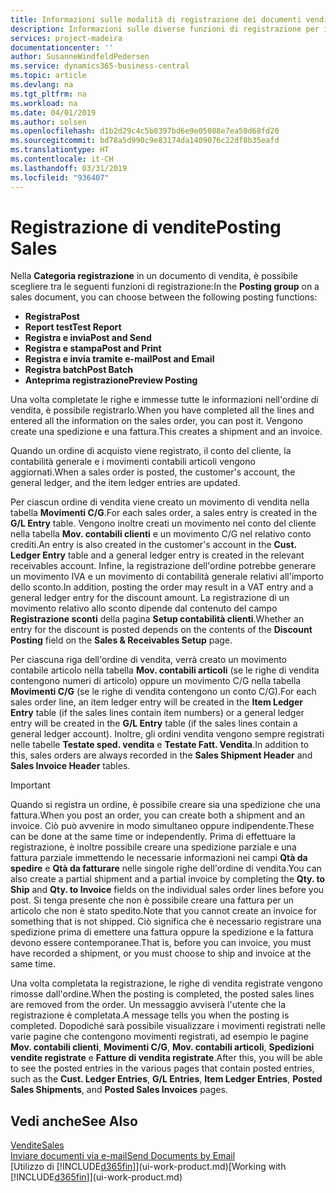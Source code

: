 ```yaml
---
title: Informazioni sulle modalità di registrazione dei documenti vendita | Documenti Microsoft
description: Informazioni sulle diverse funzioni di registrazione per i documenti di vendita.
services: project-madeira
documentationcenter: ''
author: SusanneWindfeldPedersen
ms.service: dynamics365-business-central
ms.topic: article
ms.devlang: na
ms.tgt_pltfrm: na
ms.workload: na
ms.date: 04/01/2019
ms.author: solsen
ms.openlocfilehash: d1b2d29c4c5b8397bd6e9e05088e7ea50d68fd20
ms.sourcegitcommit: bd78a5d990c9e83174da1409076c22df8b35eafd
ms.translationtype: HT
ms.contentlocale: it-CH
ms.lasthandoff: 03/31/2019
ms.locfileid: "936407"
---
```

# <a name="posting-sales"></a><span data-ttu-id="c69e7-103">Registrazione di vendite</span><span class="sxs-lookup"><span data-stu-id="c69e7-103">Posting Sales</span></span>
<span data-ttu-id="c69e7-104">Nella **Categoria registrazione** in un documento di vendita, è possibile scegliere tra le seguenti funzioni di registrazione:</span><span class="sxs-lookup"><span data-stu-id="c69e7-104">In the **Posting group** on a sales document, you can choose between the following posting functions:</span></span>

* <span data-ttu-id="c69e7-105">**Registra**</span><span class="sxs-lookup"><span data-stu-id="c69e7-105">**Post**</span></span>
* <span data-ttu-id="c69e7-106">**Report test**</span><span class="sxs-lookup"><span data-stu-id="c69e7-106">**Test Report**</span></span>
* <span data-ttu-id="c69e7-107">**Registra e invia**</span><span class="sxs-lookup"><span data-stu-id="c69e7-107">**Post and Send**</span></span>
* <span data-ttu-id="c69e7-108">**Registra e stampa**</span><span class="sxs-lookup"><span data-stu-id="c69e7-108">**Post and Print**</span></span>
* <span data-ttu-id="c69e7-109">**Registra e invia tramite e-mail**</span><span class="sxs-lookup"><span data-stu-id="c69e7-109">**Post and Email**</span></span>
* <span data-ttu-id="c69e7-110">**Registra batch**</span><span class="sxs-lookup"><span data-stu-id="c69e7-110">**Post Batch**</span></span>
* <span data-ttu-id="c69e7-111">**Anteprima registrazione**</span><span class="sxs-lookup"><span data-stu-id="c69e7-111">**Preview Posting**</span></span>

<span data-ttu-id="c69e7-112">Una volta completate le righe e immesse tutte le informazioni nell'ordine di vendita, è possibile registrarlo.</span><span class="sxs-lookup"><span data-stu-id="c69e7-112">When you have completed all the lines and entered all the information on the sales order, you can post it.</span></span> <span data-ttu-id="c69e7-113">Vengono create una spedizione e una fattura.</span><span class="sxs-lookup"><span data-stu-id="c69e7-113">This creates a shipment and an invoice.</span></span>

<span data-ttu-id="c69e7-114">Quando un ordine di acquisto viene registrato, il conto del cliente, la contabilità generale e i movimenti contabili articoli vengono aggiornati.</span><span class="sxs-lookup"><span data-stu-id="c69e7-114">When a sales order is posted, the customer's account, the general ledger, and the item ledger entries are updated.</span></span>

<span data-ttu-id="c69e7-115">Per ciascun ordine di vendita viene creato un movimento di vendita nella tabella **Movimenti C/G**.</span><span class="sxs-lookup"><span data-stu-id="c69e7-115">For each sales order, a sales entry is created in the **G/L Entry** table.</span></span> <span data-ttu-id="c69e7-116">Vengono inoltre creati un movimento nel conto del cliente nella tabella **Mov. contabili clienti** e un movimento C/G nel relativo conto crediti.</span><span class="sxs-lookup"><span data-stu-id="c69e7-116">An entry is also created in the customer's account in the **Cust. Ledger Entry** table and a general ledger entry is created in the relevant receivables account.</span></span> <span data-ttu-id="c69e7-117">Infine, la registrazione dell'ordine potrebbe generare un movimento IVA e un movimento di contabilità generale relativi all'importo dello sconto.</span><span class="sxs-lookup"><span data-stu-id="c69e7-117">In addition, posting the order may result in a VAT entry and a general ledger entry for the discount amount.</span></span> <span data-ttu-id="c69e7-118">La registrazione di un movimento relativo allo sconto dipende dal contenuto del campo **Registrazione sconti** della pagina **Setup contabilità clienti**.</span><span class="sxs-lookup"><span data-stu-id="c69e7-118">Whether an entry for the discount is posted depends on the contents of the **Discount Posting** field on the **Sales & Receivables Setup** page.</span></span>

<span data-ttu-id="c69e7-119">Per ciascuna riga dell'ordine di vendita, verrà creato un movimento contabile articolo nella tabella **Mov. contabili articoli** (se le righe di vendita contengono numeri di articolo) oppure un movimento C/G nella tabella **Movimenti C/G** (se le righe di vendita contengono un conto C/G).</span><span class="sxs-lookup"><span data-stu-id="c69e7-119">For each sales order line, an item ledger entry will be created in the **Item Ledger Entry** table (if the sales lines contain item numbers) or a general ledger entry will be created in the **G/L Entry** table (if the sales lines contain a general ledger account).</span></span> <span data-ttu-id="c69e7-120">Inoltre, gli ordini vendita vengono sempre registrati nelle tabelle **Testate sped. vendita** e **Testate Fatt. Vendita**.</span><span class="sxs-lookup"><span data-stu-id="c69e7-120">In addition to this, sales orders are always recorded in the **Sales Shipment Header** and **Sales Invoice Header** tables.</span></span>

> [!IMPORTANT]  
>   <span data-ttu-id="c69e7-121">Quando si registra un ordine, è possibile creare sia una spedizione che una fattura.</span><span class="sxs-lookup"><span data-stu-id="c69e7-121">When you post an order, you can create both a shipment and an invoice.</span></span> <span data-ttu-id="c69e7-122">Ciò può avvenire in modo simultaneo oppure indipendente.</span><span class="sxs-lookup"><span data-stu-id="c69e7-122">These can be done at the same time or independently.</span></span> <span data-ttu-id="c69e7-123">Prima di effettuare la registrazione, è inoltre possibile creare una spedizione parziale e una fattura parziale immettendo le necessarie informazioni nei campi **Qtà da spedire** e **Qtà da fatturare** nelle singole righe dell'ordine di vendita.</span><span class="sxs-lookup"><span data-stu-id="c69e7-123">You can also create a partial shipment and a partial invoice by completing the **Qty. to Ship** and **Qty. to Invoice** fields on the individual sales order lines before you post.</span></span> <span data-ttu-id="c69e7-124">Si tenga presente che non è possibile creare una fattura per un articolo che non è stato spedito.</span><span class="sxs-lookup"><span data-stu-id="c69e7-124">Note that you cannot create an invoice for something that is not shipped.</span></span> <span data-ttu-id="c69e7-125">Ciò significa che è necessario registrare una spedizione prima di emettere una fattura oppure la spedizione e la fattura devono essere contemporanee.</span><span class="sxs-lookup"><span data-stu-id="c69e7-125">That is, before you can invoice, you must have recorded a shipment, or you must choose to ship and invoice at the same time.</span></span>

<span data-ttu-id="c69e7-126">Una volta completata la registrazione, le righe di vendita registrate vengono rimosse dall'ordine.</span><span class="sxs-lookup"><span data-stu-id="c69e7-126">When the posting is completed, the posted sales lines are removed from the order.</span></span> <span data-ttu-id="c69e7-127">Un messaggio avviserà l'utente che la registrazione è completata.</span><span class="sxs-lookup"><span data-stu-id="c69e7-127">A message tells you when the posting is completed.</span></span> <span data-ttu-id="c69e7-128">Dopodiché sarà possibile visualizzare i movimenti registrati nelle varie pagine che contengono movimenti registrati, ad esempio le pagine **Mov. contabili clienti**, **Movimenti C/G**, **Mov. contabili articoli**, **Spedizioni vendite registrate** e **Fatture di vendita registrate**.</span><span class="sxs-lookup"><span data-stu-id="c69e7-128">After this, you will be able to see the posted entries in the various pages that contain posted entries, such as the **Cust. Ledger Entries**, **G/L Entries**, **Item Ledger Entries**, **Posted Sales Shipments**, and **Posted Sales Invoices** pages.</span></span>

## <a name="see-also"></a><span data-ttu-id="c69e7-129">Vedi anche</span><span class="sxs-lookup"><span data-stu-id="c69e7-129">See Also</span></span>
[<span data-ttu-id="c69e7-130">Vendite</span><span class="sxs-lookup"><span data-stu-id="c69e7-130">Sales</span></span>](sales-manage-sales.md)  
[<span data-ttu-id="c69e7-131">Inviare documenti via e-mail</span><span class="sxs-lookup"><span data-stu-id="c69e7-131">Send Documents by Email</span></span>](ui-how-send-documents-email.md)  
<span data-ttu-id="c69e7-132">[Utilizzo di [!INCLUDE[d365fin](includes/d365fin_md.md)]](ui-work-product.md)</span><span class="sxs-lookup"><span data-stu-id="c69e7-132">[Working with [!INCLUDE[d365fin](includes/d365fin_md.md)]](ui-work-product.md)</span></span>

